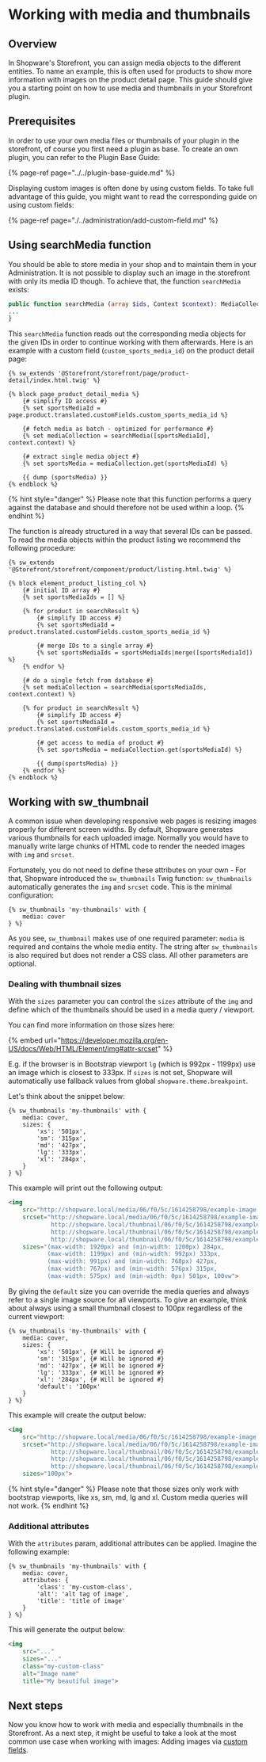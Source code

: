 # Working with media and thumbnails

## Overview

In Shopware's Storefront, you can assign media objects to the different entities. To name an example, this is often 
used for products to show more information with images on the product detail page. This guide should give you a 
starting point on how to use media and thumbnails in your Storefront plugin.

## Prerequisites

In order to use your own media files or thumbnails of your plugin in the storefront, of course you first need a 
plugin as base. To create an own plugin, you can refer to the Plugin Base Guide:

{% page-ref page="../../plugin-base-guide.md" %}

Displaying custom images is often done by using custom fields. To take full advantage of this guide, you might want to
read the corresponding guide on using custom fields:

{% page-ref page="./../administration/add-custom-field.md" %}

## Using searchMedia function

You should be able to store media in your shop and to maintain them in your Administration. It is not possible to display 
such an image in the storefront with only its media ID though. To achieve that, the function `searchMedia` exists:

```php
public function searchMedia (array $ids, Context $context): MediaCollection { 
... 
}
```

This `searchMedia` function reads out the corresponding media objects for the given IDs in order to continue working with them 
afterwards. Here is an example with a custom field (`custom_sports_media_id`) on the product detail page:

```twig
{% sw_extends '@Storefront/storefront/page/product-detail/index.html.twig' %}

{% block page_product_detail_media %}
    {# simplify ID access #}
    {% set sportsMediaId = page.product.translated.customFields.custom_sports_media_id %}

    {# fetch media as batch - optimized for performance #}
    {% set mediaCollection = searchMedia([sportsMediaId], context.context) %}

    {# extract single media object #}
    {% set sportsMedia = mediaCollection.get(sportsMediaId) %}

    {{ dump (sportsMedia) }}
{% endblock %}
```

{% hint style="danger" %}
Please note that this function performs a query against the database and should therefore 
not be used within a loop.
{% endhint %}

The function is already structured in a way that several IDs can be passed.
To read the media objects within the product listing we recommend the following procedure:

```twig
{% sw_extends '@Storefront/storefront/component/product/listing.html.twig' %}

{% block element_product_listing_col %}
    {# initial ID array #}
    {% set sportsMediaIds = [] %}

    {% for product in searchResult %}
        {# simplify ID access #}
        {% set sportsMediaId = product.translated.customFields.custom_sports_media_id %}

        {# merge IDs to a single array #}
        {% set sportsMediaIds = sportsMediaIds|merge([sportsMediaId]) %}
    {% endfor %}

    {# do a single fetch from database #}
    {% set mediaCollection = searchMedia(sportsMediaIds, context.context) %}

    {% for product in searchResult %}
        {# simplify ID access #}
        {% set sportsMediaId = product.translated.customFields.custom_sports_media_id %}

        {# get access to media of product #}
        {% set sportsMedia = mediaCollection.get(sportsMediaId) %}

        {{ dump(sportsMedia) }}
    {% endfor %}
{% endblock %}
```

## Working with sw_thumbnail 

A common issue when developing responsive web pages is resizing images properly for different screen widths. By default,
Shopware generates various thumbnails for each uploaded image. Normally you would have to manually write large
chunks of HTML code to render the needed images with `img` and `srcset`.

Fortunately, you do not need to define these attributes on your own - For that, Shopware 
introduced the `sw_thumbnails` Twig function: `sw_thumbnails` automatically generates the `img` and `srcset` code.
This is the minimal configuration:
```twig
{% sw_thumbnails 'my-thumbnails' with {
    media: cover
} %}
```

As you see, `sw_thumbnail` makes use of one required parameter: `media` is required and contains the whole media entity.
The string after `sw_thumbnails` is also required but does not render a CSS class. All other parameters are optional.

### Dealing with thumbnail sizes

With the `sizes` parameter you can control the `sizes` attribute of the `img` and define which of the thumbnails should 
be used in a media query / viewport.

You can find more information on those sizes here:
<!-- markdown-link-check-disable-next-line -->
{% embed url="https://developer.mozilla.org/en-US/docs/Web/HTML/Element/img#attr-srcset" %}

E.g. if the browser is in Bootstrap viewport `lg` (which is 992px - 1199px) use an image which is closest to 333px.
If `sizes` is not set, Shopware will automatically use fallback values from global `shopware.theme.breakpoint`.

Let's think about the snippet below:
```twig
{% sw_thumbnails 'my-thumbnails' with {
    media: cover,
    sizes: {
        'xs': '501px',
        'sm': '315px',
        'md': '427px',
        'lg': '333px',
        'xl': '284px',
    }
} %}
```

This example will print out the following output:
```html
<img 
    src="http://shopware.local/media/06/f0/5c/1614258798/example-image.jpg" 
    srcset="http://shopware.local/media/06/f0/5c/1614258798/example-image.jpg 1921w, 
            http://shopware.local/thumbnail/06/f0/5c/1614258798/example-image_1920x1920.jpg 1920w, 
            http://shopware.local/thumbnail/06/f0/5c/1614258798/example-image_800x800.jpg 800w, 
            http://shopware.local/thumbnail/06/f0/5c/1614258798/example-image_400x400.jpg 400w" 
    sizes="(max-width: 1920px) and (min-width: 1200px) 284px,
           (max-width: 1199px) and (min-width: 992px) 333px, 
           (max-width: 991px) and (min-width: 768px) 427px, 
           (max-width: 767px) and (min-width: 576px) 315px, 
           (max-width: 575px) and (min-width: 0px) 501px, 100vw">
```

By giving the `default` size you can override the media queries and always refer to a single image source for 
all viewports. To give an example, think about always using a small thumbnail closest to 100px regardless of the 
current viewport:

```twig
{% sw_thumbnails 'my-thumbnails' with {
    media: cover,
    sizes: {
        'xs': '501px', {# Will be ignored #}
        'sm': '315px', {# Will be ignored #}
        'md': '427px', {# Will be ignored #}
        'lg': '333px', {# Will be ignored #}
        'xl': '284px', {# Will be ignored #}
        'default': '100px'
    }
} %}
```

This example will create the output below:
```html
<img 
    src="http://shopware.local/media/06/f0/5c/1614258798/example-image.jpg" 
    srcset="http://shopware.local/media/06/f0/5c/1614258798/example-image.jpg 1921w, 
            http://shopware.local/thumbnail/06/f0/5c/1614258798/example-image_1920x1920.jpg 1920w, 
            http://shopware.local/thumbnail/06/f0/5c/1614258798/example-image_800x800.jpg 800w, 
            http://shopware.local/thumbnail/06/f0/5c/1614258798/example-image_400x400.jpg 400w" 
    sizes="100px">
```

{% hint style="danger" %}
Please note that those sizes only work with bootstrap viewports, like xs, sm, md, lg and xl.
Custom media queries will not work.
{% endhint %}

### Additional attributes

With the `attributes` param, additional attributes can be applied. Imagine the following example:
```twig
{% sw_thumbnails 'my-thumbnails' with {
    media: cover,
    attributes: {
        'class': 'my-custom-class',
        'alt': 'alt tag of image',
        'title': 'title of image'
    }
} %}
```

This will generate the output below:
```html
<img 
    src="..." 
    sizes="..." 
    class="my-custom-class" 
    alt="Image name" 
    title="My beautiful image">
```

## Next steps

Now you know how to work with media and especially thumbnails in the Storefront. As a next step, it might be useful to
take a look at the most common use case when working with images: Adding images via [custom fields](./../administration/add-custom-field.md).